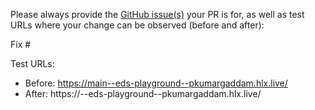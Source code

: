 Please always provide the [GitHub issue(s)](../issues) your PR is for, as well as test URLs where your change can be observed (before and after):

Fix #<gh-issue-id>

Test URLs:
- Before: https://main--eds-playground--pkumargaddam.hlx.live/
- After: https://<branch>--eds-playground--pkumargaddam.hlx.live/
